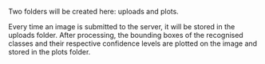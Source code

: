 Two folders will be created here: uploads and plots.

Every time an image is submitted to the server, it will be stored in the uploads folder. After processing, the bounding boxes of the recognised classes and their respective confidence levels are plotted on the image and stored in the plots folder.